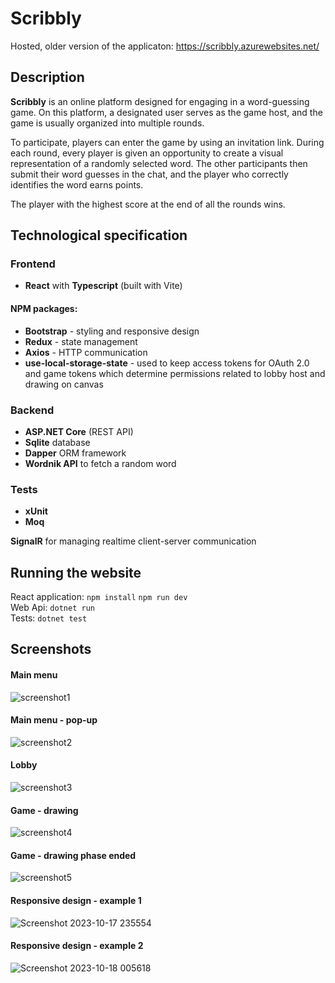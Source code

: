 # Scribbly

Hosted, older version of the applicaton: https://scribbly.azurewebsites.net/

## Description
**Scribbly** is an online platform designed for engaging in a word-guessing game. On this platform, a designated user serves as the game host, and the game is usually organized into multiple rounds. 

To participate, players can enter the game by using an invitation link. During each round, every player is given an opportunity to create a visual representation of a randomly selected word. The other participants then submit their word guesses in the chat, and the player who correctly identifies the word earns points. 

The player with the highest score at the end of all the rounds wins.

## Technological specification

### Frontend
+ **React** with **Typescript** (built with Vite)
#### NPM packages:
+ **Bootstrap** - styling and responsive design
+ **Redux** - state management
+ **Axios** - HTTP communication
+ **use-local-storage-state** - used to keep access tokens for OAuth 2.0 and game tokens which determine permissions related to lobby host and drawing on canvas

### Backend
+ **ASP.NET Core** (REST API)
+ **Sqlite** database
+ **Dapper** ORM framework
+ **Wordnik API** to fetch a random word

### Tests
+ **xUnit**
+ **Moq**

**SignalR** for managing realtime client-server communication

## Running the website
React application: `npm install` `npm run dev`  
Web Api: `dotnet run`  
Tests: `dotnet test`

## Screenshots

#### Main menu
![screenshot1](https://github.com/hynas321/Scribbly/assets/76520333/b41caab8-ce0f-4c4d-9b96-765cbdbb3737)

#### Main menu - pop-up
![screenshot2](https://github.com/hynas321/Scribbly/assets/76520333/7c17d624-f0fd-4fb0-9ca7-b259050412ed)

#### Lobby
![screenshot3](https://github.com/hynas321/Scribbly/assets/76520333/49d2a6b3-6030-43b6-b58e-82a7a391bace)


#### Game - drawing
![screenshot4](https://github.com/hynas321/Scribbly/assets/76520333/e654f3d9-f090-47e6-9f11-7027d0a0a93f)


#### Game - drawing phase ended
![screenshot5](https://github.com/hynas321/Scribbly/assets/76520333/60886dc8-4a74-4e14-b479-d954b106125a)

#### Responsive design - example 1
![Screenshot 2023-10-17 235554](https://github.com/hynas321/Scribbly/assets/76520333/4742da73-6230-450b-a91c-4c6f4f298a6e)

#### Responsive design - example 2
![Screenshot 2023-10-18 005618](https://github.com/hynas321/Scribbly/assets/76520333/dff1f5d6-9928-47b6-9756-72ce02e8c336)

